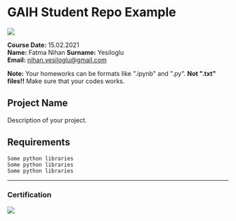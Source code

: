 # GAIH Student Repo Example
![](img/logo.png)

**Course Date:** 15.02.2021  
**Name:** Fatma Nihan
**Surname:** Yesiloglu  
**Email:** nihan.yesiloglu@gmail.com  

**Note:** Your homeworks can be formats like ".ipynb" and ".py". **Not ".txt" files!!** Make sure that your codes works.  

## Project Name
Description of your project.

## Requirements
```
Some python libraries
Some python libraries
Some python libraries
```
---

### Certification
![](img/certificate_ex.png)

